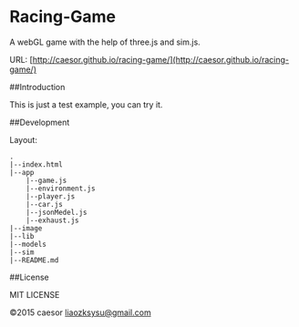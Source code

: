 Racing-Game
=============

A webGL game with the help of three.js and sim.js.

URL: [http://caesor.github.io/racing-game/](http://caesor.github.io/racing-game/)

##Introduction

This is just a test example, you can try it.

##Development

Layout:

	.
	|--index.html
	|--app
		|--game.js
		|--environment.js
		|--player.js
		|--car.js
		|--jsonMedel.js
		|--exhaust.js
	|--image
	|--lib
	|--models
	|--sim
	|--README.md

##License

MIT LICENSE

©2015 caesor <liaozksysu@gmail.com>
